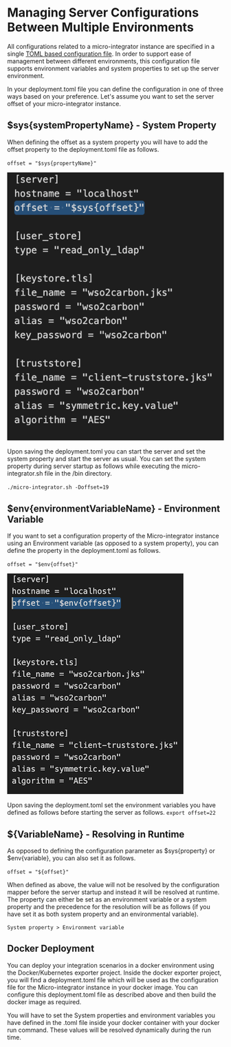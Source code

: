 # Managing Server Configurations Between Multiple Environments 
All configurations related to a micro-integrator instance are specified in a single
[TOML based configuration file](https://ei.docs.wso2.com/en/latest/micro-integrator/references/config-catalog/).
In order to support ease of management between different environments, this configuration file supports 
environment variables and system properties to set up the server environment.


In your deployment.toml file you can define the configuration in one of three ways based on your preference. 
Let's assume you want to set the server offset of your micro-integrator instance.

## $sys{systemPropertyName} - System Property
When defining the offset as a system property you will have to add the offset property to 
the deployment.toml file as follows.

`offset = "$sys{propertyName}"
`

![deployment.toml with with sys variable](../assets/img/env-variable-support/sys_variable_toml.png)

Upon saving the deployment.toml you can start the server and set the system property and start the server as usual.
You can set the system property during server startup as follows while executing the micro-integrator.sh file
in the <MI-HOME>/bin directory.

`./micro-integrator.sh -Doffset=19`

## $env{environmentVariableName} - Environment Variable
If you want to set a configuration property of the Micro-integrator instance using an Environment variable 
(as opposed to a system property), you can define the property in the deployment.toml as follows.

`offset = "$env{offset}"`

![deployment.toml with with env variable](../assets/img/env-variable-support/env_variable_img.png)

Upon saving the deployment.toml set the environment variables you have defined as follows before
starting the server as follows.
`export offset=22`

## ${VariableName} - Resolving in Runtime

As opposed to defining the configuration parameter as $sys{property} or $env{variable}, 
you can also set it as follows. 

`offset = "${offset}"`

When defined as above, the value will not be resolved by the configuration mapper before the server
startup and instead it will be resolved at runtime. 
The property can either be set as an environment variable or a system property and the precedence for 
the resolution will be as follows (if you have set it as both system property and an environmental variable).
	
	System property > Environment variable
 
## Docker Deployment
You can deploy your integration scenarios in a docker environment using the Docker/Kubernetes exporter project.
Inside the docker exporter project, you will find a deployment.toml file which will be used as 
the configuration file for the Micro-integrator instance in your docker image. 
You can configure this deployment.toml file as described above and then build the docker image as required.

You will have to set the System properties and environment variables you have defined in the .toml 
file inside your docker container with your docker run command.
 These values will be resolved dynamically during the run time.






